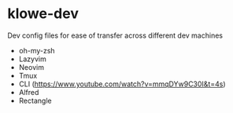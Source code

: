 # klowe-dev
Dev config files for ease of transfer across different dev machines

- oh-my-zsh
- Lazyvim
- Neovim
- Tmux
- CLI (https://www.youtube.com/watch?v=mmqDYw9C30I&t=4s)
- Alfred
- Rectangle
